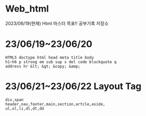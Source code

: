# Web_html
2023/06/19(현재) Html 마스터 목표!! 공부기록 저장소

# 23/06/19~23/06/20
```
HTML5 doctype html head meta title body
h1~h6 p strong em sub sup s del code blockquote q
address hr &lt; &gt; &copy; &amp;
```

# 23/06/21~23/06/22 Layout Tag
```
div,span
header,nav,footer,main,section,artcle,aside,
ul,ol,li,dl,dt,dd
```
